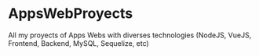 # AppsWebProyects
All my proyects of Apps Webs with diverses technologies (NodeJS, VueJS, Frontend, Backend, MySQL, Sequelize, etc)
